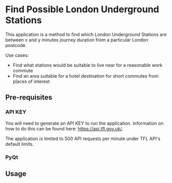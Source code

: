 # Find Possible London Underground Stations

This application is a method to find which London Underground Stations are between x and y minutes journey duration from a particular London postcode.

Use cases:
* Find what stations would be suitable to live near for a reasonable work commute
* Find an area suitable for a hotel destination for short commutes from places of interest

## Pre-requisites
### API KEY
You will need to generate an API KEY to run the application. Information on how to do this can be found here: https://api.tfl.gov.uk/.

The application is limited to 500 API requests per minute under TFL API's default limits.

### PyQt

## Usage
